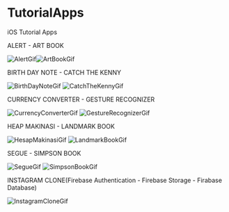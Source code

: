 # TutorialApps
iOS Tutorial Apps

ALERT - ART BOOK 


![AlertGif](https://user-images.githubusercontent.com/58392243/185426189-aff97361-8174-4aff-909f-010f6c0ac67a.gif)![ArtBookGif](https://user-images.githubusercontent.com/58392243/185426397-c8d4517e-aef6-4221-8360-44ec2f5fb669.gif)


BIRTH DAY NOTE - CATCH THE KENNY 

![BirthDayNoteGif](https://user-images.githubusercontent.com/58392243/185425902-08fcea88-79a9-411d-b200-33b5769cc234.gif) ![CatchTheKennyGif](https://user-images.githubusercontent.com/58392243/185444136-b7e01d71-d43c-482b-8e73-b7d2083dfe14.gif)

CURRENCY CONVERTER - GESTURE RECOGNIZER

![CurrencyConverterGif](https://user-images.githubusercontent.com/58392243/185445205-3d3fec3a-7ce7-4931-894c-8f17dab3b220.gif) ![GestureRecognizerGif](https://user-images.githubusercontent.com/58392243/185445819-0f324028-a6db-410d-905e-2f860d765762.gif)

HEAP MAKINASI - LANDMARK BOOK

![HesapMakinasiGif](https://user-images.githubusercontent.com/58392243/185446339-c4725bc2-bd7e-4351-8744-ce47ba5455aa.gif) ![LandmarkBookGif](https://user-images.githubusercontent.com/58392243/185447332-406df8c4-67ec-4005-8bc0-af21c4f5ea00.gif)

SEGUE - SIMPSON BOOK

![SegueGif](https://user-images.githubusercontent.com/58392243/185447948-d64d95d8-1ba1-4e29-a159-18acfab4a10d.gif) ![SimpsonBookGif](https://user-images.githubusercontent.com/58392243/185448766-8490ba04-b69b-484c-a1be-e2577cc2d30d.gif)

INSTAGRAM CLONE(Firebase Authentication - Firebase Storage - Firabase Database) 

![InstagramCloneGif](https://user-images.githubusercontent.com/58392243/185451155-61474aff-602c-4e55-92eb-1963bd6533c3.gif)
